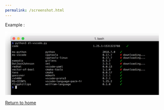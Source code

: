 ```yaml
---
permalink: /screenshot.html
---
```

Example :

![screenshot](screenshot.png)

[Return to home](https://rene-d.github.io/dl-vscode/)